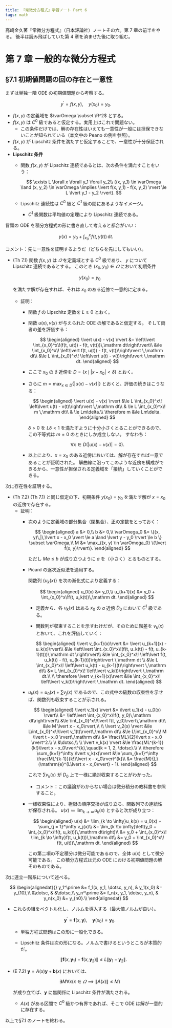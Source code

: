 ```yaml
---
title: 『常微分方程式』学習ノート Part 6
tags: math
---
```


高崎金久著『常微分方程式』（日本評論社）ノートその六。第 7 章の前半をやる。
後半は読み飛ばしていた第 4 章を済ませた後に取り組む。

# 第 7 章 一般的な微分方程式

## §7.1 初期値問題の回の存在と一意性

まずは単独一階 ODE の初期値問題から考察する。

$$
y^\prime = f(x, y),\quad y(x_0) = y_0.
$$

* $f(x, y)$ の定義域を $\varOmega \subset \R^2$ とする。
* $f(x, y)$ は $C^0$ 級であると仮定する。実用上はこれで問題ない。
  * この条件だけでは、解の存在性はいえても一意性が一般には担保できないことが知られている（本文中の Peano の例を参照）。
* $f(x, y)$ が Lipschitz 条件を満たすと仮定することで、一意性が十分保証される。
* **Lipschitz 条件**
  * 関数 $f(x, y)$ が Lipschitz 連続であるとは、次の条件を満たすことをいう：

    $$
    \exists L \forall x \forall y_1 \forall y_2\\
    ((x, y_1) \in \varOmega \land (x, y_2) \in \varOmega
    \implies
    \lvert f(x, y_1) - f(x, y_2) \rvert \le L \lvert y_1 - y_2 \rvert).
    $$

  * Lipschitz 連続性は $C^0$ 級と $C^1$ 級の間にあるようなイメージ。
    * $C^1$ 級関数は平均値の定理により Lipschitz 連続である。

冒頭の ODE を積分方程式の形に書き直して考えると都合がいい：

$$
y(x) = y_0 + \int_{x_0}^x\!f(t, y(t))\,\mathrm dt.
$$

コメント：先に一意性を証明するようだ（どちらを先にしてもいい）。

* (Th 7.1) 関数 $f(x, y)$ は $\varOmega$ を定義域とする $C^0$ 級であり、
  $y$ について Lipschitz 連続であるとする。
  このとき $(x_0, y_0)\in\varOmega$ において初期条件

  $$
  y(x_0) = y_0
  $$

  を満たす解が存在すれば、それは $x_0$ のある近傍で一意的に定まる。

  * 証明：
    * 関数 $f$ の Lipschitz 定数を $L \ge 0$ とおく。
    * 関数 $u(x), v(x)$ が与えられた ODE の解であると仮定する。
      そして両者の差を評価する：

      $$
      \begin{aligned}
      \lvert u(x) - v(x) \rvert
      &= \left\lvert \int_{x_0}^x\!(f(t, u(t)) - f(t, v(t)))\,\mathrm dt\right\rvert\\
      &\le \int_{x_0}^x\! \left\lvert f(t, u(t)) - f(t, v(t))\right\rvert \,\mathrm dt\\
      &\le L \int_{x_0}^x\! \left\lvert u(t) - v(t)\right\rvert \,\mathrm dt.
      \end{aligned}
      $$

    * ここで $x_0$ の $\delta$ 近傍を $D = \lbrace x\,\mid\, \lvert x - x_0 \rvert < \delta\rbrace$ とおく。
    * さらに $\displaystyle m = \max_{x \in D} \lbrace \lvert u(x) - v(x) \rvert\rbrace$ とおくと、評価の続きはこうなる：

      $$
      \begin{aligned}
      \lvert u(x) - v(x) \rvert
      &\le L \int_{x_0}^x\! \left\lvert u(t) - v(t)\right\rvert \,\mathrm dt\\
      & \le L \int_{x_0}^x\! m \,\mathrm dt\\
      & \le Lm\delta.\\
      \therefore m &\le Lm\delta.
      \end{aligned}
      $$

      $\delta > 0$ を $L\delta < 1$ を満たすように十分小さくとることができるので、この不等式は $m = 0$ のときにしか成立しない。
      すなわち：

      $$
      \forall x \in D (\lvert u(x) - v(x) \rvert = 0).
      $$

    * 以上により、$x = x_0$ のある近傍においては、解が存在すれば一意であることが証明された。
      解曲線に沿ってこのような近傍を構成ができるから、一意性が担保される定義域を「接続」していくことができる。

次に存在性を証明する。

* (Th 7.2) (Th 7.1) と同じ仮定の下、初期条件 $y(x_0) = y_0$ を満たす解が
  $x = x_0$ の近傍で存在する。
  * 証明：
    * 次のように定義域の部分集合（閉集合）、正の定数をとっておく：

      $$
      \begin{aligned}
      a &> 0,\\
      b &> 0,\\
      \varOmega_0 &= \{(x, y)\,|\,\lvert x - x_0 \rvert \le a \land \lvert y - y_0 \rvert \le b \} \subset \varOmega,\\
      M &= \max_{(x, y) \in \varOmega_0} \{\lvert f(x, y)\rvert\}.
      \end{aligned}
      $$

      ただし $Ma \le b$ が成り立つように $a$ を（小さく）とるものとする。
    * Picard の逐次近似法を適用する。

      関数列 $\lbrace u_k(x)\rbrace$ を次の漸化式により定義する：

      $$
      \begin{aligned}
      u_0(x) &= y_0,\\
      u_{k+1}(x) &= y_0 + \int_{x_0}^x\!f(t, u_k(t))\,\mathrm dt.
      \end{aligned}
      $$

      * 定義から、各 $u_k(x)$ はある $x_0$ の $a$ 近傍 $D_0$ において $C^1$ 級である。
      * 関数列が収束することを示すわけだが、そのために階差を $v_k(x)$ とおいて、これを評価していく：

        $$
        \begin{aligned}
        \lvert v_{k+1}(x)\rvert
        &= \lvert u_{k+1}(x) - u_k(x)\rvert\\
        &\le \left\lvert \int_{x_0}^x\!(f(t, u_k(t)) - f(t, u_{k-1}(t)))\,\mathrm dt \right\rvert\\
        &\le \int_{x_0}^x\! \left\lvert f(t, u_k(t)) - f(t, u_{k-1}(t))\right\rvert \,\mathrm dt \\
        &\le L \int_{x_0}^x\! \left\lvert u_k(t) - u_{k-1}(t)\right\rvert \,\mathrm dt\\
        &= L \int_{x_0}^x\! \left\lvert v_k(t)\right\rvert \,\mathrm dt.\\
        \\
        \therefore \lvert v_{k+1}(x)\rvert &\le \int_{x_0}^x\! \left\lvert v_k(t)\right\rvert \,\mathrm dt.
        \end{aligned}
        $$

    * $u_k(x) = u_0(x) + \sum v_j(x)$ であるので、この式中の級数の収束性を示せば、関数列も収束することが示される。

      $$
      \begin{aligned}
      \lvert v_1(x) \rvert
      &= \lvert u_1(x) - u_0(x) \rvert\\
      &= \left\lvert \int_{x_0}^x\!f(t, y_0)\,\mathrm dt\right\rvert\\
      &\le \int_{x_0}^x\!\lvert f(t, y_0)\rvert\,\mathrm dt\\
      &\le M \lvert x - x_0\rvert,\\
      \\
      \lvert v_2(x) \rvert
      &\le L\int_{x_0}^x\!\lvert v_1(t)\rvert\,\mathrm dt\\
      &\le L\int_{x_0}^x\! M \lvert t - x_0 \rvert\,\mathrm dt\\
      &= \frac{ML}{2}\lvert x - x_0 \rvert^2.\\
      \\
      &\dotsc,\\
      \\
      \lvert v_k(x) \rvert &\le \frac{ML^{k-1}}{k!}\lvert x - x_0\rvert^{k},\quad(k = 1, 2, \dotsc).\\
      \\
      \therefore \sum_{k=1}^\infty \lvert v_k(x)\rvert
      &\le \sum_{k=1}^\infty \frac{ML^{k-1}}{k!}\lvert x - x_0\rvert^{k}\\
      &= \frac{M}{L}(\mathrm{e}^{L\lvert x - x_0\rvert} - 1).
      \end{aligned}
      $$

      これで $\sum v_k(x)$ が $D_0$ 上で一様に絶対収束することがわかった。
      * コメント：この議論がわからない場合は微分積分の教科書を参照すること。

    * 一様収束性により、極限の順序交換が成り立ち、関数列での連続性が保存される。
      $\displaystyle u(x) \coloneqq \lim_{k\to\infty} u_k(x)$ とすると次が成り立つ：

      $$
      \begin{aligned}
      u(x) &= \lim_{k \to \infty}u_k(x) = u_0(x) + \sum_{j = 1}^\infty v_j(x)\\
      &= \lim_{k \to \infty}\left(y_0 + \int_{x_0}^x\!f(t, u_k(t))\,\mathrm dt\right)\\
      &= y_0 + \int_{x_0}^x\! \lim_{k \to \infty}f(t, u_k(t))\,\mathrm dt\\
      &= y_0 + \int_{x_0}^x\! f(t, u(t))\,\mathrm dt.
      \end{aligned}
      $$

      この第二項の不定積分は微分可能であるので、全体 $u(x)$ として微分可能である。
      この積分方程式は元の ODE における初期値問題の解そのものである。

次に連立一階系について述べる。

$$
\begin{alignedat}{}
y_1^\prime &= f_1(x, y_1, \dotsc, y_n), & y_1(x_0) &= y_{10},\\
&\dotsc, & &\dotsc,\\
y_n^\prime &= f_n(x, y_1, \dotsc, y_n), & y_n(x_0) &= y_{n0}.\\
\end{alignedat}
$$

* これらの組をベクトル化し、ノルムを導入する（最大値ノルムが良い）。

  $$
  \bm y^\prime = \bm f(x, \bm y), \quad \bm y(x_0) = \bm y_0.
  $$

  * 単独方程式問題はこの形に一般化できる。
  * Lipschitz 条件は次の形になる。ノルムで書けるというところが本質的だ。

    $$
    \lVert \bm f(x, \bm y_1) - \bm f(x, \bm y_2) \rVert \le L \lVert \bm y_1 - \bm y_2 \rVert.
    $$

* (E 7.2) $\bm y = A(x)\bm y + \bm b(x)$ においては、

  $$
  \exists M \forall x(
      x \in \varOmega \implies \lVert A(x) \rVert \le M)
  $$

  が成り立てば、$\bm y$ に無関係に Lipschitz 条件が満たされる。

  * $A(x)$ がある区間で $C^0$ 級かつ有界であれば、そこで ODE は解が一意的に存在する。

以上で§7.1 のノートを終わる。
